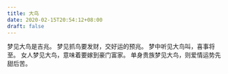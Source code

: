 ```yaml
---
title: 大鸟
date: 2020-02-15T20:54:12+08:00
draft: false
---
```


梦见大鸟是吉兆。
梦见抓鸟要发财，交好运的预兆。
梦中听见大鸟叫，喜事将至。
女人梦见大鸟，意味着要嫁到豪门富家。
单身贵族梦见大鸟，则爱情运势先甜后苦。
